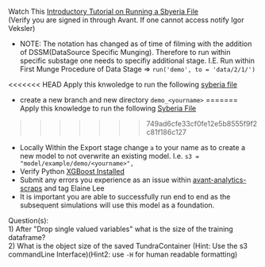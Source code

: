 Watch This [Introductory Tutorial on Running a Sbyeria File](https://www.youtube.com/watch?v=mpo8T6TiBvk)  
(Verify you are signed in through Avant. If one cannot access notify Igor Veksler)
  * NOTE: The notation has changed as of time of filming with the addition of DSSM(DataSource Specific Munging). 
          Therefore to run within specific substage one needs to specifiy additional stage. I.E.
          Run within First Munge Procedure of Data Stage => ```run('demo', to = 'data/2/1/')```

<<<<<<< HEAD
Apply this knwoledge to run the following [syberia file](https://github.com/avantcredit/avant-analytics/blob/master/models/examples/demo/demo.R)  
  * create a new branch and new directory `demo_<yourname>` 
=======
Apply this knowledge to run the following [Syberia File](https://github.com/avantcredit/avant-analytics/blob/master/models/examples/demo/demo.R)  
>>>>>>> 749ad6cfe33cf0fe12e5b8555f9f2c81f186c127
  * Locally Within the Export stage change `a` to your name as to create a new model to not overwrite an existing model. I.e. `s3 =  "model/example/demo/<yourname>",`  
  * Verify Python [XGBoost Installed](https://github.com/dmlc/xgboost/tree/master/python-package)
  * Submit any errors you experience as an issue within [avant-analytics-scraps](https://github.com/avantcredit/avant-analytics-scraps) and tag Elaine Lee
  * It is important you are able to successfully run end to end as the subsequent simulations will use this model as a foundation. 

Question(s):  
    1) After "Drop single valued variables" what is the size of the training dataframe?  
    2) What is the object size of the saved TundraContainer (Hint: Use the s3 commandLine Interface)(Hint2: use `-H` for human readable formatting)






